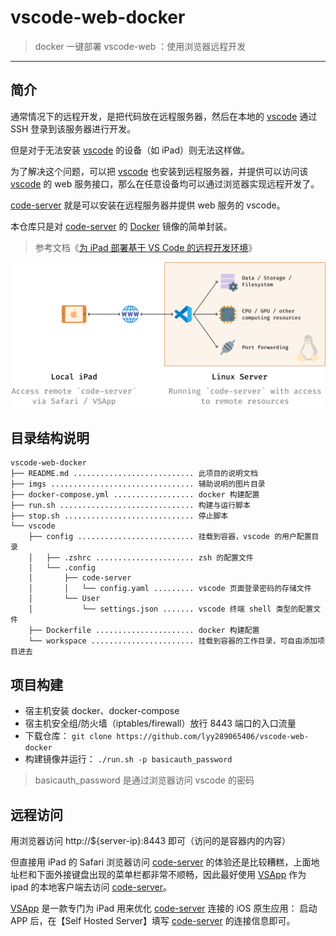 # vscode-web-docker

> docker 一键部署 vscode-web ：使用浏览器远程开发

------

## 简介

通常情况下的远程开发，是把代码放在远程服务器，然后在本地的 [vscode](https://code.visualstudio.com/) 通过 SSH 登录到该服务器进行开发。

但是对于无法安装 [vscode](https://code.visualstudio.com/) 的设备（如 iPad）则无法这样做。

为了解决这个问题，可以把 [vscode](https://github.com/cdr/code-server) 也安装到远程服务器，并提供可以访问该 [vscode](https://github.com/cdr/code-server) 的 web 服务接口，那么在任意设备均可以通过浏览器实现远程开发了。


[code-server](https://github.com/cdr/code-server) 就是可以安装在远程服务器并提供 web 服务的 vscode。

本仓库只是对 [code-server](https://github.com/cdr/code-server) 的 [Docker](https://hub.docker.com/r/linuxserver/code-server) 镜像的简单封装。

> 参考文档《[为 iPad 部署基于 VS Code 的远程开发环境](https://sspai.com/post/60456)》

![](imgs/00.png)

## 目录结构说明

```
vscode-web-docker
├── README.md ........................... 此项目的说明文档
├── imgs ................................ 辅助说明的图片目录
├── docker-compose.yml .................. docker 构建配置
├── run.sh .............................. 构建与运行脚本
├── stop.sh ............................. 停止脚本
└── vscode
    ├── config .......................... 挂载到容器，vscode 的用户配置目录
    │   ├── .zshrc ...................... zsh 的配置文件
    │   └── .config
    │       ├── code-server
    │       │   └── config.yaml ......... vscode 页面登录密码的存储文件
    │       └── User
    │           └── settings.json ....... vscode 终端 shell 类型的配置文件
    ├── Dockerfile ...................... docker 构建配置
    └── workspace ....................... 挂载到容器的工作目录，可自由添加项目进去
```


## 项目构建

- 宿主机安装 docker、docker-compose
- 宿主机安全组/防火墙（iptables/firewall）放行 8443 端口的入口流量
- 下载仓库： `git clone https://github.com/lyy289065406/vscode-web-docker`
- 构建镜像并运行： `./run.sh -p basicauth_password`

> basicauth_password 是通过浏览器访问 vscode 的密码


## 远程访问

用浏览器访问 http://${server-ip}:8443 即可（访问的是容器内的内容）

但直接用 iPad 的 Safari 浏览器访问 [code-server](https://github.com/cdr/code-server) 的体验还是比较糟糕，上面地址栏和下面外接键盘出现的菜单栏都非常不顺畅，因此最好使用 [VSApp](https://sspai.com/app/VSApp%20-%20code-server) 作为 ipad 的本地客户端去访问 [code-server](https://github.com/cdr/code-server)。

[VSApp](https://sspai.com/app/VSApp%20-%20code-server) 是一款专门为 iPad 用来优化 [code-server](https://github.com/cdr/code-server) 连接的 iOS 原生应用： 启动 APP 后，在【Self Hosted Server】填写 [code-server](https://github.com/cdr/code-server) 的连接信息即可。

